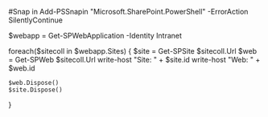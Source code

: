 #Snap in
Add-PSSnapin "Microsoft.SharePoint.PowerShell" -ErrorAction SilentlyContinue 

$webapp = Get-SPWebApplication -Identity Intranet

foreach($sitecoll in $webapp.Sites)
{
    $site = Get-SPSite $sitecoll.Url
    $web = Get-SPWeb $sitecoll.Url
    write-host "Site: " + $site.id
    write-host "Web: " + $web.id

    $web.Dispose()
    $site.Dispose()
}
